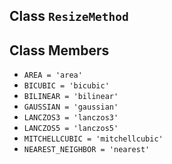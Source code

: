 

## Class  `ResizeMethod` 


## Class Members
-  `AREA = 'area'`  []()
-  `BICUBIC = 'bicubic'`  []()
-  `BILINEAR = 'bilinear'`  []()
-  `GAUSSIAN = 'gaussian'`  []()
-  `LANCZOS3 = 'lanczos3'`  []()
-  `LANCZOS5 = 'lanczos5'`  []()
-  `MITCHELLCUBIC = 'mitchellcubic'`  []()
-  `NEAREST_NEIGHBOR = 'nearest'`  []()
